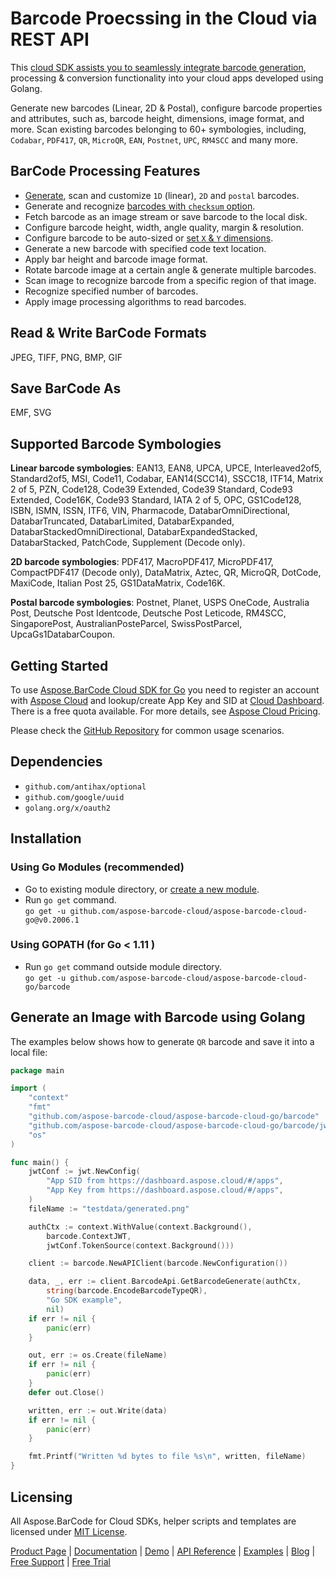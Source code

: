 # Barcode Proecssing in the Cloud via REST API

This [cloud SDK assists you to seamlessly integrate barcode generation](https://products.aspose.cloud/barcode/go), processing & conversion functionality into your cloud apps developed using Golang.

Generate new barcodes (Linear, 2D & Postal), configure barcode properties and attributes, such as, barcode height, dimensions, image format, and more. Scan existing barcodes belonging to 60+ symbologies, including, `Codabar`, `PDF417`, `QR`, `MicroQR`, `EAN`, `Postnet`, `UPC`, `RM4SCC` and many more.

## BarCode Processing Features

- [Generate](https://docs.aspose.cloud/display/barcodecloud/Generate%2C+Format+and+Manipulate+a+Barcode+using+Cloud+Storage#Generate,FormatandManipulateaBarcodeusingCloudStorage-SDKExamples), scan and customize `1D` (linear), `2D` and `postal` barcodes.
- Generate and recognize [barcodes with `checksum` option](https://docs.aspose.cloud/display/barcodecloud/Generate%2C+Format+and+Manipulate+a+Barcode+using+Cloud+Storage#Generate,FormatandManipulateaBarcodeusingCloudStorage-GenerateBarcodewithChecksumOption).
- Fetch barcode as an image stream or save barcode to the local disk.
- Configure barcode height, width, angle quality, margin & resolution.
- Configure barcode to be auto-sized or [set `X` & `Y` dimensions](https://docs.aspose.cloud/display/barcodecloud/Generate%2C+Format+and+Manipulate+a+Barcode+using+Cloud+Storage#Generate,FormatandManipulateaBarcodeusingCloudStorage-SetXandYDimensionsofaBarcode).
- Generate a new barcode with specified code text location.
- Apply bar height and barcode image format.
- Rotate barcode image at a certain angle & generate multiple barcodes.
- Scan image to recognize barcode from a specific region of that image.
- Recognize specified number of barcodes.
- Apply image processing algorithms to read barcodes.

## Read & Write BarCode Formats

JPEG, TIFF, PNG, BMP, GIF

## Save BarCode As

EMF, SVG

## Supported Barcode Symbologies

**Linear barcode symbologies**:
EAN13, EAN8, UPCA, UPCE, Interleaved2of5, Standard2of5, MSI, Code11, Codabar, EAN14(SCC14), SSCC18, ITF14, Matrix 2 of 5, PZN, Code128, Code39 Extended, Code39 Standard, Code93 Extended, Code16K, Code93 Standard, IATA 2 of 5, OPC, GS1Code128, ISBN, ISMN, ISSN, ITF6, VIN, Pharmacode, DatabarOmniDirectional, DatabarTruncated, DatabarLimited, DatabarExpanded, DatabarStackedOmniDirectional, DatabarExpandedStacked, DatabarStacked, PatchCode, Supplement (Decode only).

**2D barcode symbologies**:
PDF417, MacroPDF417, MicroPDF417, CompactPDF417 (Decode only), DataMatrix, Aztec, QR, MicroQR, DotCode, MaxiCode, Italian Post 25, GS1DataMatrix, Code16K.

**Postal barcode symbologies**:
Postnet, Planet, USPS OneCode, Australia Post, Deutsche Post Identcode, Deutsche Post Leticode, RM4SCC, SingaporePost, AustralianPosteParcel, SwissPostParcel, UpcaGs1DatabarCoupon.

## Getting Started

To use [Aspose.BarCode Cloud SDK for Go](https://products.aspose.cloud/barcode/go) you need to register an account with [Aspose Cloud](https://www.aspose.cloud/) and lookup/create App Key and SID at [Cloud Dashboard](https://dashboard.aspose.cloud/#/apps). There is a free quota available. For more details, see [Aspose Cloud Pricing](https://purchase.aspose.cloud/pricing).

Please check the [GitHub Repository](https://github.com/aspose-barcode-cloud/aspose-barcode-cloud-go/) for common usage scenarios.

## Dependencies

- `github.com/antihax/optional`
- `github.com/google/uuid`
- `golang.org/x/oauth2`

## Installation

### Using Go Modules (recommended)

- Go to existing module directory, or [create a new module](https://blog.golang.org/using-go-modules).
- Run `go get` command.\
  `go get -u github.com/aspose-barcode-cloud/aspose-barcode-cloud-go@v0.2006.1`

### Using GOPATH (for Go < 1.11 )

- Run `go get` command outside module directory.\
  `go get -u github.com/aspose-barcode-cloud/aspose-barcode-cloud-go/barcode`

## Generate an Image with Barcode using Golang

The examples below shows how to generate `QR` barcode and save it into a local file:

```go
package main

import (
    "context"
    "fmt"
    "github.com/aspose-barcode-cloud/aspose-barcode-cloud-go/barcode"
    "github.com/aspose-barcode-cloud/aspose-barcode-cloud-go/barcode/jwt"
    "os"
)

func main() {
    jwtConf := jwt.NewConfig(
        "App SID from https://dashboard.aspose.cloud/#/apps",
        "App Key from https://dashboard.aspose.cloud/#/apps",
    )
    fileName := "testdata/generated.png"

    authCtx := context.WithValue(context.Background(),
        barcode.ContextJWT,
        jwtConf.TokenSource(context.Background()))

    client := barcode.NewAPIClient(barcode.NewConfiguration())

    data, _, err := client.BarcodeApi.GetBarcodeGenerate(authCtx,
        string(barcode.EncodeBarcodeTypeQR),
        "Go SDK example",
        nil)
    if err != nil {
        panic(err)
    }

    out, err := os.Create(fileName)
    if err != nil {
        panic(err)
    }
    defer out.Close()

    written, err := out.Write(data)
    if err != nil {
        panic(err)
    }

    fmt.Printf("Written %d bytes to file %s\n", written, fileName)
}
```

## Licensing

All Aspose.BarCode for Cloud SDKs, helper scripts and templates are licensed under [MIT License](https://github.com/aspose-barcode-cloud/aspose-barcode-cloud-go/blob/master/LICENSE).

[Product Page](https://products.aspose.cloud/barcode/go) | [Documentation](https://docs.aspose.cloud/display/barcodecloud/Home) | [Demo](https://products.aspose.app/barcode/family) | [API Reference](https://apireference.aspose.cloud/barcode/) | [Examples](https://github.com/aspose-barcode-cloud/aspose-barcode-cloud-go/) | [Blog](https://blog.aspose.cloud/category/barcode/) | [Free Support](https://forum.aspose.cloud/c/barcode) | [Free Trial](https://dashboard.aspose.cloud/#/apps)